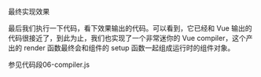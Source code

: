 最终实现效果

最后我们执行一下代码，看下效果输出的代码。可以看到，它已经和 Vue 输出的代码很接近了，到此为止，我们也实现了一个非常迷你的 Vue compiler，这个产出的 render 函数最终会和组件的 setup 函数一起组成运行时的组件对象。

参见代码段06-compiler.js